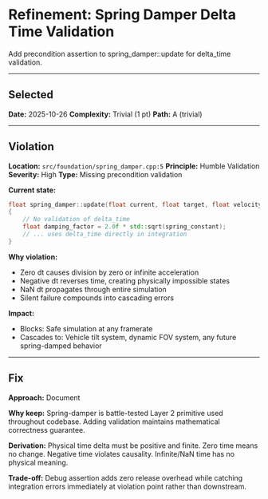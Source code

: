 # Refinement: Spring Damper Delta Time Validation

Add precondition assertion to spring_damper::update for delta_time validation.

---

<!-- BEGIN: SELECT/SELECTED -->
## Selected

**Date:** 2025-10-26
**Complexity:** Trivial (1 pt)
**Path:** A (trivial)
<!-- END: SELECT/SELECTED -->

---

<!-- BEGIN: SELECT/VIOLATION -->
## Violation

**Location:** `src/foundation/spring_damper.cpp:5`
**Principle:** Humble Validation
**Severity:** High
**Type:** Missing precondition validation

**Current state:**
```cpp
float spring_damper::update(float current, float target, float velocity, float delta_time, float& out_velocity)
{
    // No validation of delta_time
    float damping_factor = 2.0f * std::sqrt(spring_constant);
    // ... uses delta_time directly in integration
}
```

**Why violation:**
- Zero dt causes division by zero or infinite acceleration
- Negative dt reverses time, creating physically impossible states
- NaN dt propagates through entire simulation
- Silent failure compounds into cascading errors

**Impact:**
- Blocks: Safe simulation at any framerate
- Cascades to: Vehicle tilt system, dynamic FOV system, any future spring-damped behavior
<!-- END: SELECT/VIOLATION -->

---

<!-- BEGIN: SELECT/FIX -->
## Fix

**Approach:** Document

**Why keep:**
Spring-damper is battle-tested Layer 2 primitive used throughout codebase. Adding validation maintains mathematical correctness guarantee.

**Derivation:**
Physical time delta must be positive and finite. Zero time means no change. Negative time violates causality. Infinite/NaN time has no physical meaning.

**Trade-off:**
Debug assertion adds zero release overhead while catching integration errors immediately at violation point rather than downstream.
<!-- END: SELECT/FIX -->
